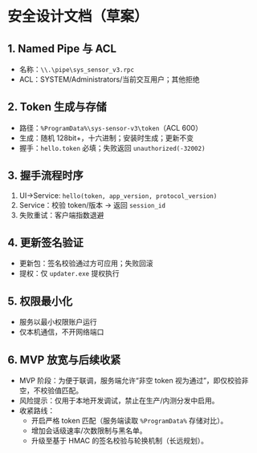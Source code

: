 # 安全设计文档（草案）

## 1. Named Pipe 与 ACL
- 名称：`\\.\pipe\sys_sensor_v3.rpc`
- ACL：SYSTEM/Administrators/当前交互用户；其他拒绝

## 2. Token 生成与存储
- 路径：`%ProgramData%\sys-sensor-v3\token`（ACL 600）
- 生成：随机 128bit+，十六进制；安装时生成；更新不变
- 握手：`hello.token` 必填；失败返回 `unauthorized(-32002)`

## 3. 握手流程时序
1) UI→Service: `hello(token, app_version, protocol_version)`
2) Service：校验 token/版本 → 返回 `session_id`
3) 失败重试：客户端指数退避

## 4. 更新签名验证
- 更新包：签名校验通过方可应用；失败回滚
- 提权：仅 `updater.exe` 提权执行

## 5. 权限最小化
- 服务以最小权限账户运行
- 仅本机通信，不开网络端口

## 6. MVP 放宽与后续收紧
- MVP 阶段：为便于联调，服务端允许“非空 token 视为通过”，即仅校验非空，不校验值匹配。
- 风险提示：仅用于本地开发调试，禁止在生产/内测分发中启用。
- 收紧路线：
  - 开启严格 token 匹配（服务端读取 `%ProgramData%` 存储对比）。
  - 增加会话级速率/次数限制与黑名单。
  - 升级至基于 HMAC 的签名校验与轮换机制（长远规划）。
